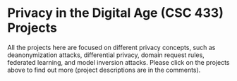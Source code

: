 # Privacy in the Digital Age (CSC 433) Projects

All the projects here are focused on different privacy concepts, such as deanonymization attacks, differential privacy, domain request rules, federated learning, and model inversion attacks. Please click on the projects above to find out more (project descriptions are in the comments).
